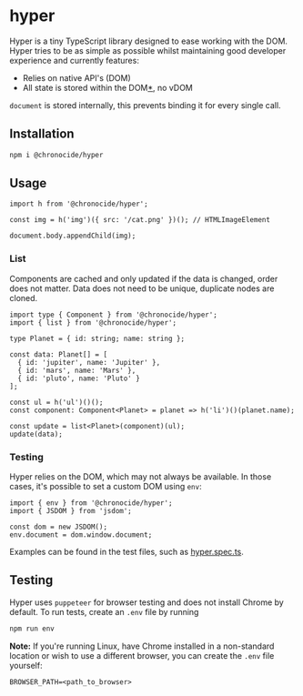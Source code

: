 # hyper

Hyper is a tiny TypeScript library designed to ease working with the DOM. Hyper tries to be as simple as possible whilst maintaining good developer experience and currently features:

 - Relies on native API's (DOM)
 - All state is stored within the DOM[*](#exception), no vDOM

<p id="exception"><code>document</code> is stored internally, this prevents binding it for every single call.</p>

## Installation

```sh
npm i @chronocide/hyper
```

## Usage

```TS
import h from '@chronocide/hyper';

const img = h('img')({ src: '/cat.png' })(); // HTMLImageElement

document.body.appendChild(img);
```

### List

Components are cached and only updated if the data is changed, order does not matter. Data does not need to be unique, duplicate nodes are cloned.

```TS
import type { Component } from '@chronocide/hyper';
import { list } from '@chronocide/hyper';

type Planet = { id: string; name: string };

const data: Planet[] = [
  { id: 'jupiter', name: 'Jupiter' },
  { id: 'mars', name: 'Mars' },
  { id: 'pluto', name: 'Pluto' }
];

const ul = h('ul')()();
const component: Component<Planet> = planet => h('li')()(planet.name);

const update = list<Planet>(component)(ul);
update(data);
```

### Testing

Hyper relies on the DOM, which may not always be available. In those cases, it's possible to set a custom DOM using `env`:

```TS
import { env } from '@chronocide/hyper';
import { JSDOM } from 'jsdom';

const dom = new JSDOM();
env.document = dom.window.document;
```

Examples can be found in the test files, such as [hyper.spec.ts](/src/hyper.spec.ts).

## Testing

Hyper uses `puppeteer` for browser testing and does not install Chrome by default. To run tests, create an `.env` file by running

```sh
npm run env
```

**Note:** If you're running Linux, have Chrome installed in a non-standard location or wish to use a different browser, you can create the `.env` file yourself:

```env
BROWSER_PATH=<path_to_browser>
```
